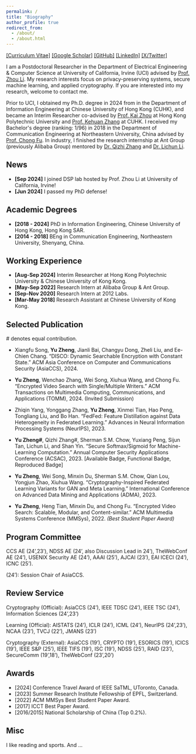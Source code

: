 ```yaml
---
permalink: /
title: "Biography"
author_profile: true
redirect_from: 
  - /about/
  - /about.html
---
```

[[Curriculum Vitae]](/assets/pdf/yuzheng.pdf) [[Google Scholar]](https://scholar.google.com/citations?user=fH3uUgYAAAAJ&hl=en) [[GitHub]](https://github.com/yuzhengcuhk) [[LinkedIn]](https://www.linkedin.com/in/yu-zheng-janeyew/) [[X/Twitter]](https://x.com/YuZheng0404)

I am a Postdoctoral Researcher in the Department of Electrical Engineering & Computer Science at University of California, Irvine (UCI) advised by [Prof. Zhou Li](https://faculty.sites.uci.edu/zhouli/). My research interests focus on privacy-preserving systems, secure machine learning, and applied cryptography. If you are interested into my research, welcome to contact me.

Prior to UCI, I obtained my Ph.D. degree in 2024 from in the Department of Information Engineering at Chinese University of Hong Kong (CUHK), and became an Interim Researcher co-advised by [Prof. Kai Zhou](https://scholar.google.com/citations?user=J2QAuAUAAAAJ&hl=en) at Hong Kong Polytechnic University and [Prof. Kehuan Zhang](https://scholar.google.com/citations?user=WJMoKskAAAAJ&hl=en) at CUHK. I received my Bachelor's degree (ranking: 1/96) in 2018 in the Department of Communication Engineering at Northeastern University, China advised by [Prof. Chong Fu](https://scholar.google.com/citations?user=xq76xEMAAAAJ&hl=en). In industry, I finished the research internship at Ant Group (previously Alibaba Group) mentored by [Dr. Qizhi Zhang](https://scholar.google.co.jp/citations?user=YaeWXDEAAAAJ&hl=en) and [Dr. Lichun Li](https://dblp.org/pid/16/1282.html).


News
------
- __[Sep 2024]__ I joined DSP lab hosted by Prof. Zhou Li at University of California, Irvine!
- __[Jun 2024]__ I passed my PhD defense!

Academic Degrees
------
- __[2018 - 2024]__ PhD in Information Engineering, Chinese University of Hong Kong, Hong Kong SAR.
- __[2014 - 2018]__ BEng in Communication Engineering, Northeastern University, Shenyang, China.

Working Experience
------
- __[Aug-Sep 2024]__ Interim Researcher at Hong Kong Polytechnic University & Chinese University of Kong Kong.
- __[May-Sep 2022]__ Research Intern at Alibaba Group & Ant Group.
- __[Sep-Nov 2020]__ Research Intern at 2012 Labs.
- __[Mar-May 2018]__ Research Assistant at Chinese University of Kong Kong.

Selected Publication
------
\# denotes equal contribution.

- Xiangfu Song, **Yu Zheng**, Jianli Bai, Changyu Dong, Zheli Liu, and Ee-Chien Chang. “DISCO: Dynamic Searchable Encryption with Constant State.” ACM Asia Conference on Computer and Communications Security (AsiaCCS), 2024.

- **Yu Zheng**, Wenchao Zhang, Wei Song, Xiuhua Wang, and Chong Fu. “Encrypted Video Search with Single/Multiple Writers.” ACM Transactions on Multimedia Computing, Communications, and Applications (TOMM), 2024. (Invited Submission)

- Zhiqin Yang, Yonggang Zhang, **Yu Zheng**, Xinmei Tian, Hao Peng, Tongliang Liu, and Bo Han. “FedFed: Feature Distillation against Data Heterogeneity in Federated Learning.” Advances in Neural Information Processing Systems (NeurIPS), 2023.

- **Yu Zheng\#**, Qizhi Zhang\#, Sherman S.M. Chow, Yuxiang Peng, Sijun Tan, Lichun Li, and Shan Yin. “Secure Softmax/Sigmoid for Machine-Learning Computation.” Annual Computer Security Applications Conference (ACSAC), 2023. [Available Badge, Functional Badge, Reproduced Badge] 

- **Yu Zheng**, Wei Song, Minxin Du, Sherman S.M. Chow, Qian Lou, Yongjun Zhao, Xiuhua Wang. “Cryptography-Inspired Federated Learning Variants for GAN and Meta Learning.” International Conference on Advanced Data Mining and Applications (ADMA), 2023.

- **Yu Zheng**, Heng Tian, Minxin Du, and Chong Fu. “Encrypted Video Search: Scalable, Modular, and Content-similar.” ACM Multimedia Systems Conference (MMSys), 2022. _(Best Student Paper Award)_

Program Committee
------
CCS AE (24’,23’), NDSS AE (24’, also Discussion Lead in 24’), TheWebConf AE (24’), USENIX Security AE (24’), AAAI (25’), AJCAI (23’), EAI ICECI (24’), ICNC (25’).

(24’): Session Chair of AsiaCCS.

Review Service
------
Cryptography (Official): AsiaCCS (24’), IEEE TDSC (24’), IEEE TSC (24’), Information Sciences (24’,23’)

Learning (Official): AISTATS (24’), ICLR (24’), ICML (24’), NeurIPS (24’,23’), NCAA (23’), TVCJ (22’), JMANS (23’)

Cryptography (External): AsiaCCS (19’), CRYPTO (19’), ESORICS (19’), ICICS (19’), IEEE S&P (25’), IEEE TIFS (19’), ISC (19’), NDSS (25’), RAID (23’), SecureComm (19’,18’), TheWebConf (23’,20’)

Awards
------
- [2024] Conference Travel Award of IEEE SaTML, UToronto, Canada.
- [2023] Summer Research Institute Fellowship of EPFL, Switzerland.
- [2022] ACM MMSys Best Student Paper Award.
- [2017] ICCT Best Paper Award.
- [2016/2015] National Scholarship of China (Top 0.2%).



Misc
------
I like reading and sports. And ...